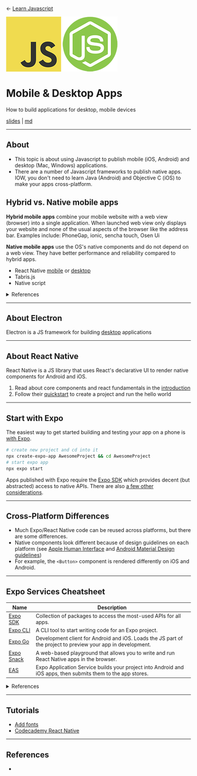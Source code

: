 <!-- paginate: true -->

← [Learn Javascript](../../)

<a href="../../"><img width="150" src="../../assets/img/logos/logo-javascript-150w.png"></a> <a href="../../"><img width="150" src="../../assets/img/logos/logo-node-ltgreen-150w.png"></a>

# Mobile & Desktop Apps

How to build applications for desktop, mobile devices

<span class="slides-small"><a href="slides.html">slides</a> | <a href="mobile.md">md</a></span>

<!--
Presentation comments ...
-->


---

## About

- This topic is about using Javascript to publish mobile (iOS, Android) and desktop (Mac, Windows) applications.
- There are a number of Javascript frameworks to publish native apps. IOW, you don't need to learn Java (Android) and Objective C (iOS) to make your apps cross-platform. 





## Hybrid vs. Native mobile apps

<div class="twocolumn1x2">
<div class="col">

**Hybrid mobile apps** combine your mobile website with a web view (browser) into a single application. When launched web view only displays your website and none of the usual aspects of the browser like the address bar. Examples include: PhoneGap, ionic, sencha touch, Osen Ui

</div>
<div class="col">

**Native mobile apps** use the OS's native components and do not depend on a web view. They have better performance and reliability compared to hybrid apps. 
- React Native [mobile](https://reactnative.dev/) or [desktop](https://microsoft.github.io/react-native-windows/)
- Tabris.js
- Native script


<details class="caption slides-small">
<summary>References</summary>

https://medium.com/@adolfokrah/top-javascript-frameworks-for-native-mobile-apps-2019-5e43cc4166df

</details>

</div>
</div>





---

## About Electron

Electron is a JS framework for building [desktop](https://patrickhq.medium.com/react-native-vs-electron-js-what-is-better-for-cross-platform-app-development-9cf64ef399f9) applications





---

## About React Native

React Native is a JS library that uses React's declarative UI to render native components for Android and iOS.


1. Read about core components and react fundamentals in the [introduction](https://reactnative.dev/docs/getting-started)
1. Follow their [quickstart](https://reactnative.dev/docs/environment-setup?guide=quickstart) to create a project and run the hello world



---

## Start with Expo

The easiest way to get started building and testing your app on a phone is [with Expo](https://reactnative.dev/docs/environment-setup). 

```bash
# create new project and cd into it
npx create-expo-app AwesomeProject && cd AwesomeProject
# start expo app
npx expo start
```

Apps published with Expo require the [Expo SDK](https://docs.expo.dev/versions/latest/) which provides decent (but abstracted) access to native APIs. There are also [a few other considerations](https://adhithiravi.medium.com/building-react-native-apps-expo-or-not-d49770d1f5b8).




---

## Cross-Platform Differences

- Much Expo/React Native code can be reused across platforms, but there are some differences.
- Native components look different because of design guidelines on each platform (see [Apple Human Interface](https://developer.apple.com/design/human-interface-guidelines/guidelines/overview/) and [Android Material Design guidelines](https://material.io/design))
- For example, the `<Button>` component is rendered differently on iOS and Android.




---

## Expo Services Cheatsheet

Name | Description
--- | ---
[Expo SDK](https://expo.dev/tools) | Collection of packages to access the most-used APIs for all apps.
[Expo CLI](https://docs.expo.dev/more/expo-cli/) | A CLI tool to start writing code for an Expo project.
[Expo Go](https://expo.dev/client) | Development client for Android and iOS. Loads the JS part of the project to preview your app in development.
[Expo Snack](https://snack.expo.dev/) | A web-based playground that allows you to write and run React Native apps in the browser.
[EAS](https://expo.dev/eas) | Expo Application Service builds your project into Android and iOS apps, then submits them to the app stores.


<details class="caption slides-small">
<summary>References</summary>

https://www.codecademy.com/learn/learn-react-native/modules/introduction-to-react-native/cheatsheet

</details>




--- 

## Tutorials

- [Add fonts](https://blog.logrocket.com/adding-custom-fonts-react-native/#adding-fonts-the-expo-way)
- [Codecademy React Native](https://www.codecademy.com/learn/learn-react-native)



---

## References

- 